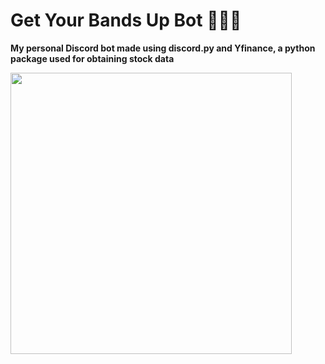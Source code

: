 # Get Your Bands Up Bot 💸💸💸

**My personal Discord bot made using discord.py and Yfinance, a python package used for obtaining stock data**

<img src="https://miro.medium.com/max/700/0*SOgHCtr_E5kaXpbq" width="450">
